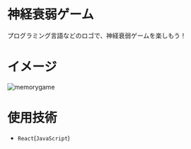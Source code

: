 # 神経衰弱ゲーム
プログラミング言語などのロゴで、神経衰弱ゲームを楽しもう！

# イメージ
![memorygame](https://github.com/clumsyg/Memory-game/assets/154292137/25fa4b4b-26c3-48fd-a039-037372bfa61d)

# 使用技術
- `React`(`JavaScript`)